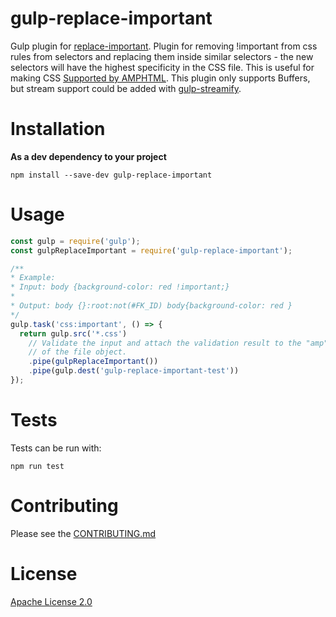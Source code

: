 # gulp-replace-important

Gulp plugin for [replace-important](../replace-important). Plugin for removing !important from css rules from selectors and replacing them inside similar selectors - the new selectors will have the highest specificity in the CSS file. This is useful for making CSS [Supported by AMPHTML](https://www.ampproject.org/docs/guides/responsive/style_pages). This plugin only supports Buffers, but stream support could be added with [gulp-streamify](https://github.com/nfroidure/gulp-streamify).

# Installation

**As a dev dependency to your project**
```
npm install --save-dev gulp-replace-important
```

# Usage

```javascript
const gulp = require('gulp');
const gulpReplaceImportant = require('gulp-replace-important');

/**
* Example:
* Input: body {background-color: red !important;}
*
* Output: body {}:root:not(#FK_ID) body{background-color: red }
*/
gulp.task('css:important', () => {
  return gulp.src('*.css')
    // Validate the input and attach the validation result to the "amp" property
    // of the file object.  
    .pipe(gulpReplaceImportant())
    .pipe(gulp.dest('gulp-replace-important-test'))
});
```

# Tests

Tests can be run with:

```
npm run test
```

# Contributing

Please see the [CONTRIBUTING.md](../../CONTRIBUTING.md)

# License
[Apache License 2.0](https://choosealicense.com/licenses/apache-2.0/)

